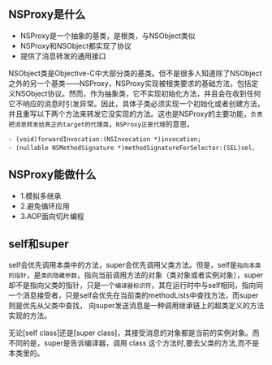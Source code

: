 ## NSProxy是什么

* NSProxy是一个抽象的基类，是根类，与NSObject类似
* NSProxy和NSObject都实现了<NSObject>协议
* 提供了消息转发的通用接口

NSObject类是Objective-C中大部分类的基类。但不是很多人知道除了NSObject之外的另一个基类——NSProxy，NSProxy实现被根类要求的基础方法，包括定义NSObject协议。然而，作为抽象类，它不实现初始化方法，并且会在收到任何它不响应的消息时引发异常。因此，具体子类必须实现一个初始化或者创建方法，并且重写以下两个方法来转发它没实现的方法。这也是NSProxy的主要功能，`负责把消息转发给真正的target的代理类`，`NSProxy正是代理`的意思。

    - (void)forwardInvocation:(NSInvocation *)invocation;
    - (nullable NSMethodSignature *)methodSignatureForSelector:(SEL)sel，

## NSProxy能做什么

* 1.模拟多继承
* 2.避免循环应用
* 3.AOP面向切片编程


## self和super

self会优先调用本类中的方法，super会优先调用父类方法。但是，self是`指向本类的指针`，是`类的隐藏参数`，指向当前调用方法的对象（类对象或者实例对象），super却不是指向父类的指针，只是一个`编译器标识符`，其在运行时中与self相同，指向同一个消息接受者，只是self会优先在当前类的methodLists中查找方法，而super则是优先从父类中查找， 向super发送消息是一种调用继承链上的超类定义的方法实现的方法。

无论[self class]还是[super class]，其接受消息的对象都是当前的实例对象。而不同的是，super是告诉编译器，调用 class 这个方法时,要去父类的方法,而不是本类里的。
